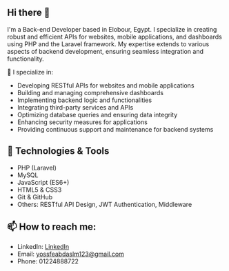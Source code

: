 ## Hi there 👋

I'm a Back-end Developer based in Elobour, Egypt. I specialize in creating robust and efficient APIs for websites, mobile applications, and dashboards using PHP and the Laravel framework. My expertise extends to various aspects of backend development, ensuring seamless integration and functionality.

🚀 I specialize in:

- Developing RESTful APIs for websites and mobile applications
- Building and managing comprehensive dashboards
- Implementing backend logic and functionalities
- Integrating third-party services and APIs
- Optimizing database queries and ensuring data integrity
- Enhancing security measures for applications
- Providing continuous support and maintenance for backend systems


## 🔧 Technologies & Tools
- PHP (Laravel)
- MySQL
- JavaScript (ES6+)
- HTML5 & CSS3 
- Git & GitHub
- Others: RESTful API Design, JWT Authentication, Middleware

## 📫 How to reach me:
- LinkedIn: [LinkedIn](https://www.linkedin.com/in/yousef-abdelsalam-8b0b1820b)
- Email: [yossfeabdaslm123@gmail.com](yossfeabdaslm123@gmail.com)
- Phone: 01224888722

<!--
**3absy1/3absy1** is a ✨ _special_ ✨ repository because its `README.md` (this file) appears on your GitHub profile.

Here are some ideas to get you started:

- 🔭 I’m currently working on ...
- 🌱 I’m currently learning ...
- 👯 I’m looking to collaborate on ...
- 🤔 I’m looking for help with ...
- 💬 Ask me about ...
- 📫 How to reach me: ...
- 😄 Pronouns: ...
- ⚡ Fun fact: ...
-->
